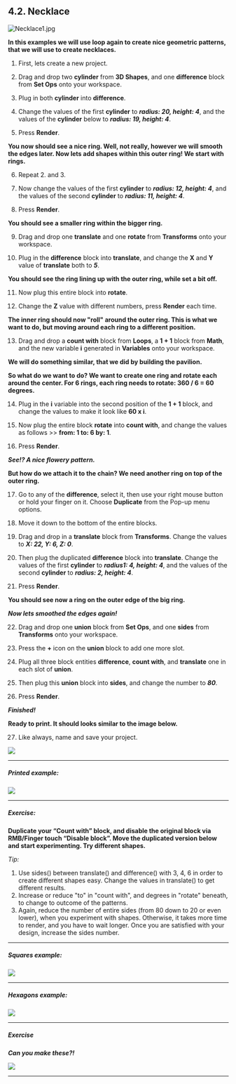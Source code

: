 ## 4.2. Necklace

![Necklace1.jpg](files/Necklace1.jpg)

**In this examples we will use loop again to create nice geometric patterns, that we will use to create necklaces.**

1. First, lets create a new project.

2. Drag and drop two **cylinder** from **3D Shapes**, and one **difference** block from **Set Ops** onto your workspace.

3. Plug in both **cylinder** into **difference**.

4. Change the values of the first **cylinder** to ***radius: 20, height: 4***, and the values of the **cylinder** below to ***radius: 19, height: 4***.

5. Press **Render**.

**You now should see a nice ring. Well, not really, however we will smooth the edges later. Now lets add shapes within this outer ring! We start with rings.**

6. Repeat 2. and 3.

7. Now change the values of the first **cylinder** to ***radius: 12, height: 4***, and the values of the second **cylinder** to ***radius: 11, height: 4***.

8. Press **Render**.

**You should see a smaller ring within the bigger ring.**

9. Drag and drop one **translate** and one **rotate** from **Transforms** onto your workspace.

10. Plug in the **difference** block into **translate**, and change the **X** and **Y** value of **translate** both to ***5***.

**You should see the ring lining up with the outer ring, while set a bit off.**

11. Now plug this entire block into **rotate**.

12. Change the **Z** value with different numbers, press **Render** each time.

**The inner ring should now "roll" around the outer ring. This is what we want to do, but moving around each ring to a different position.**

13. Drag and drop a **count with** block from **Loops**, a **1 + 1** block from **Math**, and the new variable **i** generated in **Variables** onto your workspace.

**We will do something similar, that we did by building the pavilion.**

**So what do we want to do? We want to create one ring and rotate each around the center. For 6 rings, each ring needs to rotate: 360 / 6 = 60 degrees.**

14. Plug in the **i** variable into the second position of the **1 + 1** block, and change the values to make it look like **60 x i**.

15. Now plug the entire block **rotate** into **count with**, and change the values as follows >> **from: 1 to: 6 by: 1**.

16. Press **Render**.

***See!? A nice flowery pattern.***

**But how do we attach it to the chain? We need another ring on top of the outer ring.**

17. Go to any of the **difference**, select it, then use your right mouse button or hold your finger on it. Choose **Duplicate** from the Pop-up menu options.

18. Move it down to the bottom of the entire blocks.

19. Drag and drop in a **translate** block from **Transforms**. Change the values to ***X: 22, Y: 6, Z: 0***.

20. Then plug the duplicated **difference** block into **translate**. Change the values of the first **cylinder** to ***radius1: 4, height: 4***, and the values of the second **cylinder** to ***radius: 2, height: 4***.

21. Press **Render**.

**You should see now a ring on the outer edge of the big ring.**

***Now lets smoothed the edges again!***

22. Drag and drop one **union** block from **Set Ops**, and one **sides** from **Transforms** onto your workspace.

23. Press the **+** icon on the **union** block to add one more slot.

24. Plug all three block entities **difference**, **count with**, and **translate** one in each slot of **union**.

25. Then plug this **union** block into **sides**, and change the number to ***80***.

26. Press **Render**.

***Finished!***

**Ready to print. It should looks similar to the image below.**

27. Like always, name and save your project.

![](files/3_2_3DPrints_1.png)

---

##### **Printed example:**

![](files/Necklace2.jpg)

---

##### **Exercise:**

**Duplicate your “Count with” block, and disable the original block via RMB/Finger touch “Disable block”. Move the duplicated version below and start experimenting. Try different shapes.**

*Tip:*

1. Use sides() between translate() and difference() with 3, 4, 6 in order to create different shapes easy. Change the values in translate() to get different results.
2. Increase or reduce "to" in "count with", and degrees in "rotate" beneath, to change to outcome of the patterns.
3. Again, reduce the number of entire sides (from 80 down to 20 or even lower), when you experiment with shapes. Otherwise, it takes more time to render, and you have to wait longer. Once you are satisfied with your design, increase the sides number.

---

##### **Squares example:**

![](files/3_2_3DPrints_2.png)

---

##### **Hexagons example:**

![](files/3_2_3DPrints_3.png)

---

##### **Exercise**

***Can you make these?!***

![](files/CanYouMakeThese.jpg)

---

